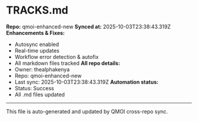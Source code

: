 # TRACKS.md

**Repo:** qmoi-enhanced-new
**Synced at:** 2025-10-03T23:38:43.319Z
**Enhancements & Fixes:**
- Autosync enabled
- Real-time updates
- Workflow error detection & autofix
- All markdown files tracked
**All repo details:**
- Owner: thealphakenya
- Repo: qmoi-enhanced-new
- Last sync: 2025-10-03T23:38:43.319Z
**Automation status:**
- Status: Success
- All .md files updated
---
This file is auto-generated and updated by QMOI cross-repo sync.
